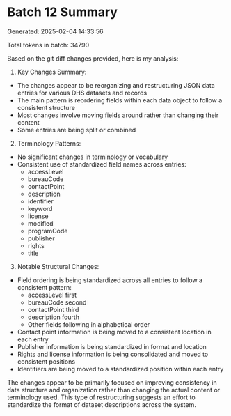 # Batch 12 Summary

Generated: 2025-02-04 14:33:56

Total tokens in batch: 34790

Based on the git diff changes provided, here is my analysis:

1. Key Changes Summary:
- The changes appear to be reorganizing and restructuring JSON data entries for various DHS datasets and records
- The main pattern is reordering fields within each data object to follow a consistent structure
- Most changes involve moving fields around rather than changing their content
- Some entries are being split or combined

2. Terminology Patterns:
- No significant changes in terminology or vocabulary
- Consistent use of standardized field names across entries:
  - accessLevel
  - bureauCode
  - contactPoint
  - description
  - identifier
  - keyword
  - license
  - modified
  - programCode
  - publisher
  - rights
  - title

3. Notable Structural Changes:
- Field ordering is being standardized across all entries to follow a consistent pattern:
  - accessLevel first
  - bureauCode second
  - contactPoint third
  - description fourth
  - Other fields following in alphabetical order
- Contact point information is being moved to a consistent location in each entry
- Publisher information is being standardized in format and location
- Rights and license information is being consolidated and moved to consistent positions
- Identifiers are being moved to a standardized position within each entry

The changes appear to be primarily focused on improving consistency in data structure and organization rather than changing the actual content or terminology used. This type of restructuring suggests an effort to standardize the format of dataset descriptions across the system.